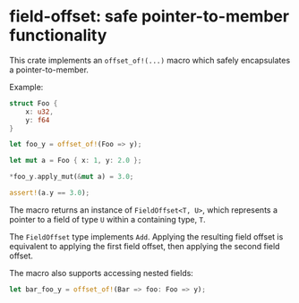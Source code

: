 # field-offset: safe pointer-to-member functionality

This crate implements an `offset_of!(...)` macro which safely encapsulates
a pointer-to-member.

Example:
```rust
struct Foo {
    x: u32,
    y: f64
}

let foo_y = offset_of!(Foo => y);

let mut a = Foo { x: 1, y: 2.0 };

*foo_y.apply_mut(&mut a) = 3.0;

assert!(a.y == 3.0);
```

The macro returns an instance of `FieldOffset<T, U>`, which represents a
pointer to a field of type `U` within a containing type, `T`.

The `FieldOffset` type implements `Add`. Applying the resulting field offset
is equivalent to applying the first field offset, then applying the second
field offset.

The macro also supports accessing nested fields:

```rust
let bar_foo_y = offset_of!(Bar => foo: Foo => y);
```
